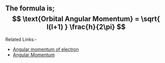 The formula is;
$$
\text{Orbital Angular Momentum} = \sqrt{ l(l+1) } \frac{h}{2\pi}
$$
---
Related Links:-
- [Angular momentum of electron](Angular%20momentum%20of%20electron.md) 
- [Angular Momentum](../../Physics/Rotation/Angular%20Momentum.md) 
